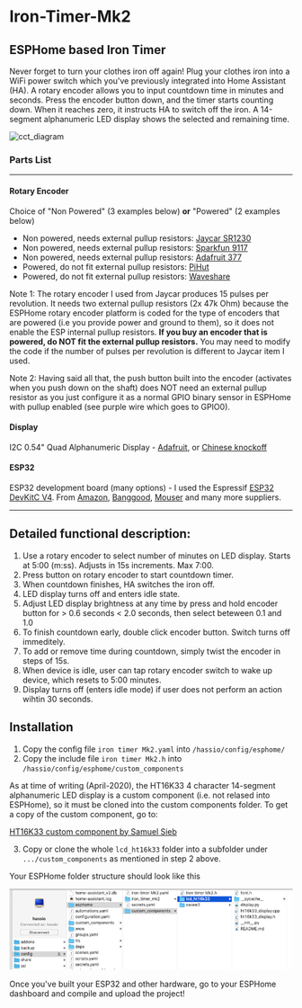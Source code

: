 # Iron-Timer-Mk2
## ESPHome based Iron Timer
Never forget to turn your clothes iron off again! Plug your clothes iron into a WiFi power switch which you've previously integrated into Home Assistant (HA). A rotary encoder allows you to input countdown time in minutes and seconds. Press the encoder button down, and the timer starts counting down. When it reaches zero, it instructs HA to switch off the iron. A 14-segment alphanumeric LED display shows the selected and remaining time.

![cct_diagram](/Circuit_diagram_Iron_Timer.svg "Iron timer circuit diagram")

### Parts List

------------

#### Rotary Encoder
Choice of "Non Powered" (3 examples below) **or** "Powered" (2 examples below)
- Non powered, needs external pullup resistors: [Jaycar SR1230](https://www.jaycar.com.au/rotary-encoder-with-pushbutton/p/SR1230 "Jaycar SR1230")
- Non powered, needs external pullup resistors: [Sparkfun 9117](https://www.sparkfun.com/products/9117 "Sparkfun 9117")
- Non powered, needs external pullup resistors: [Adafruit 377](https://www.adafruit.com/product/377 "Adafruit 377")
- Powered, do not fit external pullup resistors: [PiHut](https://thepihut.com/products/keyes-rotary-encoder-module "PiHut")
- Powered, do not fit external pullup resistors: [Waveshare](https://www.waveshare.com/rotation-sensor.htm "Waveshare")

Note 1: The rotary encoder I used from Jaycar produces 15 pulses per revolution. It needs two external pullup resistors (2x 47k Ohm) because the ESPHome rotary encoder platform is coded for the type of encoders that are powered (i.e you provide power and ground to them), so it does not enable the ESP internal pullup resistors. **If you buy an encoder that is powered, do NOT fit the external pullup resistors.** You may need to modify the code if the number of pulses per revolution is different to Jaycar item I used.

Note 2: Having said all that, the push button built into the encoder (activates when you push down on the shaft) does NOT need an external pullup resistor as you just configure it as a normal GPIO binary sensor in ESPHome with pullup enabled (see purple wire which goes to GPIO0).
#### Display
I2C 0.54" Quad Alphanumeric Display - [Adafruit](https://www.adafruit.com/product/1911 "Adafruit"), or [Chinese knockoff](https://www.banggood.com/4-bit-Pozidriv-0_54-Inch-14-segment-LED-Digital-Tube-Module-Red-Green-I2C-Control-2-line-Control-LED-Display-Screen-Module-p-1546304.html?rmmds=search&ID=6157216&cur_warehouse=CN "Chinese knockoff")
#### ESP32
ESP32 development board (many options) - I used the Espressif [ESP32 DevKitC V4](https://docs.espressif.com/projects/esp-idf/en/v4.1-beta1/hw-reference/get-started-devkitc.html "ESP32 DevKitC V4"). From [Amazon](https://www.amazon.com.au/Espressif-ESP32-ESP32-DEVKITC-ESP-WROOM-32-soldered/dp/B01N0SB08Q "Amazon"), [Banggood](https://www.banggood.com/ESP32-DevkitC-Core-Board-ESP32-Development-Board-ESP32-WROOM-32U32D-F-VB-VIB-S1-p-1426780.html?rmmds=buy&ID=566842&cur_warehouse=CN "Banggood"), [Mouser](https://www.mouser.com/ProductDetail/Espressif-Systems/ESP32-DevKitC?qs=sGAEpiMZZMuJ3l9lTgMBp1ZUJQFPkBG2y%2FW6zdCuiDMN%252BIbH6RhDCA%3D%3D "Mouser") and many more suppliers.

------------

## Detailed functional description:
1. Use a rotary encoder to select number of minutes on LED display. Starts at 5:00 (m:ss). Adjusts in 15s increments. Max 7:00.
2. Press button on rotary encoder to start countdown timer.
3. When countdown finishes, HA switches the iron off.
4. LED display turns off and enters idle state.
5. Adjust LED display brightness at any time by press and hold encoder button for > 0.6 seconds < 2.0 seconds, then select beteween 0.1 and 1.0
6. To finish countdown early, double click encoder button. Switch turns off immeditely.
7. To add or remove time during countdown, simply twist the encoder in steps of 15s.
8. When device is idle, user can tap rotary encoder switch to wake up device, which resets to 5:00 minutes.
9. Display turns off (enters idle mode) if user does not perform an action wihtin 30 seconds.

## Installation
1. Copy the config file `iron timer Mk2.yaml` into `/hassio/config/esphome/`
2. Copy the include file `iron timer Mk2.h` into  `/hassio/config/esphome/custom_components`

As at time of writing (April-2020), the HT16K33 4 character 14-segment alphanumeric LED display is a custom component (i.e. not relased into ESPHome), so it must be cloned into the custom components folder. To get a copy of the custom component, go to:

[HT16K33 custom component by Samuel Sieb](https://github.com/ssieb/custom_components/tree/master/lcd_ht16k33 "HT16K33 custom component by Samuel Sieb")

3. Copy or clone the whole `lcd_ht16k33` folder into a subfolder under `.../custom_components` as mentioned in step 2 above.

Your ESPHome folder structure should look like this

![folders](/Iron_timer_custom_components.png "ESPHome folder structure")

Once you've built your ESP32 and other hardware, go to your ESPHome dashboard and compile and upload the project!
